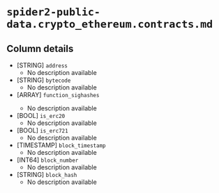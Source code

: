 # `spider2-public-data.crypto_ethereum.contracts.md`

## Column details

* [STRING]    `address`
  - No description available
* [STRING]    `bytecode`
  - No description available
* [ARRAY<STRING>]    `function_sighashes`
  - No description available
* [BOOL]    `is_erc20`
  - No description available
* [BOOL]    `is_erc721`
  - No description available
* [TIMESTAMP]    `block_timestamp`
  - No description available
* [INT64]    `block_number`
  - No description available
* [STRING]    `block_hash`
  - No description available

